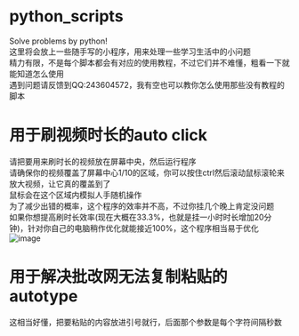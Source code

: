 # python_scripts
Solve problems by python!  
这里将会放上一些随手写的小程序，用来处理一些学习生活中的小问题  
精力有限，不是每个脚本都会有对应的使用教程，不过它们并不难懂，粗看一下就能知道怎么使用  
遇到问题请反馈到QQ:243604572，我有空也可以教你怎么使用那些没有教程的脚本  
# 用于刷视频时长的auto click
请把要用来刷时长的视频放在屏幕中央，然后运行程序  
请确保你的视频覆盖了屏幕中心1/10的区域，你可以按住ctrl然后滚动鼠标滚轮来放大视频，让它真的覆盖到了  
鼠标会在这个区域内模拟人手随机操作  
为了减少出错的概率，这个程序的效率并不高，不过你挂几个晚上肯定没问题  
如果你想提高刷时长效率(现在大概在33.3%，也就是挂一小时时长增加20分钟)，针对你自己的电脑稍作优化就能接近100%，这个程序相当易于优化  
![image](https://user-images.githubusercontent.com/61933256/169517762-2ba6076a-5c7a-46eb-97ed-c02cda298bf7.png)
# 用于解决批改网无法复制粘贴的autotype
这相当好懂，把要粘贴的内容放进引号就行，后面那个参数是每个字符间隔秒数
